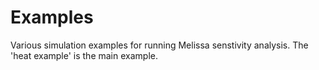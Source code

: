 # Examples

Various simulation examples for running  Melissa senstivity analysis. The 'heat example' is the main example. 


